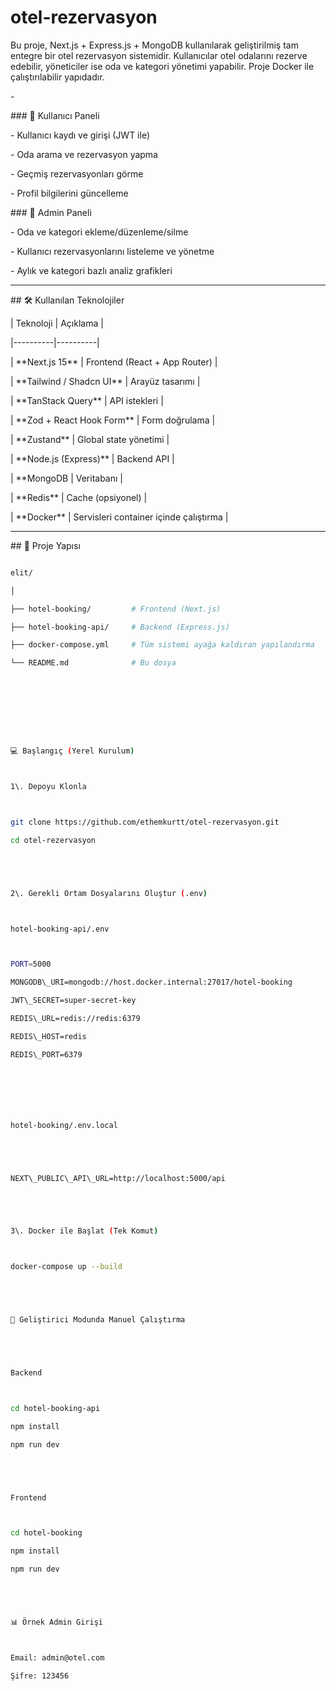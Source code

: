 # otel-rezervasyon





Bu proje, Next.js + Express.js + MongoDB kullanılarak geliştirilmiş tam entegre bir otel rezervasyon sistemidir. Kullanıcılar otel odalarını rezerve edebilir, yöneticiler ise oda ve kategori yönetimi yapabilir. Proje Docker ile çalıştırılabilir yapıdadır.



\-



\### 🎯 Kullanıcı Paneli

\- Kullanıcı kaydı ve girişi (JWT ile)

\- Oda arama ve rezervasyon yapma

\- Geçmiş rezervasyonları görme

\- Profil bilgilerini güncelleme



\### 🔧 Admin Paneli

\- Oda ve kategori ekleme/düzenleme/silme

\- Kullanıcı rezervasyonlarını listeleme ve yönetme

\- Aylık ve kategori bazlı analiz grafikleri



---



\## 🛠️ Kullanılan Teknolojiler



| Teknoloji | Açıklama |

|----------|----------|

| \*\*Next.js 15\*\* | Frontend (React + App Router) |

| \*\*Tailwind / Shadcn UI\*\* | Arayüz tasarımı |

| \*\*TanStack Query\*\* | API istekleri |

| \*\*Zod + React Hook Form\*\* | Form doğrulama |

| \*\*Zustand\*\* | Global state yönetimi |

| \*\*Node.js (Express)\*\* | Backend API |

| \*\*MongoDB  | Veritabanı |

| \*\*Redis\*\* | Cache (opsiyonel) |

| \*\*Docker\*\* | Servisleri container içinde çalıştırma |



---



\## 📁 Proje Yapısı



```bash

elit/

│

├── hotel-booking/         # Frontend (Next.js)

├── hotel-booking-api/     # Backend (Express.js)

├── docker-compose.yml     # Tüm sistemi ayağa kaldıran yapılandırma

└── README.md              # Bu dosya









💻 Başlangıç (Yerel Kurulum)



1\. Depoyu Klonla



git clone https://github.com/ethemkurtt/otel-rezervasyon.git

cd otel-rezervasyon





2\. Gerekli Ortam Dosyalarını Oluştur (.env)



hotel-booking-api/.env



PORT=5000

MONGODB\_URI=mongodb://host.docker.internal:27017/hotel-booking

JWT\_SECRET=super-secret-key

REDIS\_URL=redis://redis:6379

REDIS\_HOST=redis

REDIS\_PORT=6379







hotel-booking/.env.local





NEXT\_PUBLIC\_API\_URL=http://localhost:5000/api





3\. Docker ile Başlat (Tek Komut)



docker-compose up --build





🧪 Geliştirici Modunda Manuel Çalıştırma





Backend



cd hotel-booking-api

npm install

npm run dev





Frontend



cd hotel-booking

npm install

npm run dev





📊 Örnek Admin Girişi



Email: admin@otel.com

Şifre: 123456



